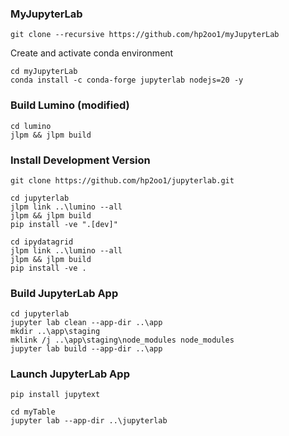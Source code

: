 ### MyJupyterLab
```
git clone --recursive https://github.com/hp2oo1/myJupyterLab
```

Create and activate conda environment

```
cd myJupyterLab
conda install -c conda-forge jupyterlab nodejs=20 -y
```

### Build Lumino (modified)
```
cd lumino
jlpm && jlpm build
```

### Install Development Version
```
git clone https://github.com/hp2oo1/jupyterlab.git
```

```
cd jupyterlab
jlpm link ..\lumino --all
jlpm && jlpm build
pip install -ve ".[dev]"
```

```
cd ipydatagrid
jlpm link ..\lumino --all
jlpm && jlpm build
pip install -ve .
```

### Build JupyterLab App
```
cd jupyterlab
jupyter lab clean --app-dir ..\app
mkdir ..\app\staging
mklink /j ..\app\staging\node_modules node_modules
jupyter lab build --app-dir ..\app
```

### Launch JupyterLab App
```
pip install jupytext
```

```
cd myTable
jupyter lab --app-dir ..\jupyterlab
```
